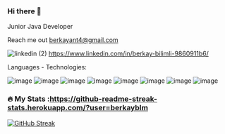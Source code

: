 ### Hi there 👋

Junior Java Developer

Reach me out  berkayant4@gmail.com



![linkedin (2)](https://user-images.githubusercontent.com/73589879/205625593-c90982ae-9bb1-465e-83e3-baea195c849e.png)
https://www.linkedin.com/in/berkay-bilimli-9860911b6/

Languages - Technologies:

![image](https://github.com/berkayblm/berkayblm/assets/73589879/e1d0965e-c2ba-444c-b80f-6aa477e01391)
![image](https://github.com/berkayblm/berkayblm/assets/73589879/236832be-3462-4f03-8c30-261a8a5066ca)
![image](https://github.com/berkayblm/berkayblm/assets/73589879/5335e106-b2d9-4562-9527-2cee2ae17c61)
![image](https://github.com/berkayblm/berkayblm/assets/73589879/5ed620d9-db0b-496f-b6f5-b6a68fccdc79)
![image](https://github.com/berkayblm/berkayblm/assets/73589879/774a0694-5fc0-437c-bbbf-1c75e53f0fb9)
![image](https://github.com/berkayblm/berkayblm/assets/73589879/3a1cec06-c774-4281-a032-65853f7e2d06)
![image](https://github.com/berkayblm/berkayblm/assets/73589879/a2ea73fb-f6bd-492c-b893-df22a21c3910)
![image](https://github.com/berkayblm/berkayblm/assets/73589879/1a7a2720-6239-4c01-8ce2-03547f410a59)


### :fire: My Stats :https://github-readme-streak-stats.herokuapp.com/?user=berkayblm
[![GitHub Streak](http://github-readme-streak-stats.herokuapp.com?user=berkayblm&theme=dark&background=000000)](https://git.io/streak-stats)
